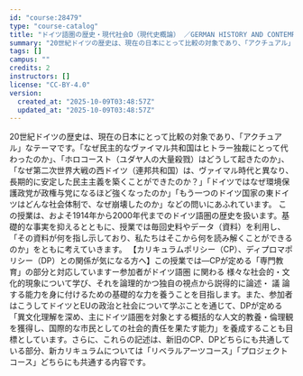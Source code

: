 ```yaml
---
id: "course:28479"
type: "course-catalog"
title: "ドイツ語圏の歴史・現代社会D（現代史概論） ／GERMAN HISTORY AND CONTEMPORARY SOCIETY D"
summary: "20世紀ドイツの歴史は、現在の日本にとって比較の対象であり、「アクチュアル」なテーマです。「なぜ民主的なヴァイマル共和国はヒトラー独裁にとって代わったのか」、「ホロコースト（ユダヤ人の大量殺戮）はどうして起きたのか」、「なぜ第二次世界大戦の…"
tags: []
campus: ""
credits: 2
instructors: []
license: "CC-BY-4.0"
version:
  created_at: "2025-10-09T03:48:57Z"
  updated_at: "2025-10-09T03:48:57Z"
---
```

20世紀ドイツの歴史は、現在の日本にとって比較の対象であり、「アクチュアル」なテーマです。「なぜ民主的なヴァイマル共和国はヒトラー独裁にとって代わったのか」、「ホロコースト（ユダヤ人の大量殺戮）はどうして起きたのか」、「なぜ第二次世界大戦の西ドイツ（連邦共和国）は、ヴァイマル時代と異なり、長期的に安定した民主主義を築くことができたのか？」「ドイツではなぜ環境保護政党が政権与党になるほど強くなったのか」「もう一つのドイツ国家の東ドイツはどんな社会体制で、なぜ崩壊したのか」などの問いにあふれています。 この授業は、およそ1914年から2000年代までのドイツ語圏の歴史を扱います。基礎的な事実を抑えるとともに、授業では毎回史料やデータ（資料）を利用し、「その資料が何を指し示しており、私たちはそこから何を読み解くことができるのか」をともに考えていきます。 【カリキュラムポリシー（CP）、ディプロマポリシー（DP）との関係が気になる方へ】この授業では―CPが定める「専門教育」の部分と対応していますー参加者がドイツ語圏 に関わる 様々な社会的・文化的現象について学び、それを論理的かつ独自の視点から説得的に論述・ 議 論する能力を身に付けるための基礎的な力を養うことを目指します。また、参加者はこうしてドイツとEUの政治と社会について学ぶことを通じて、DPが定める「異文化理解を深め、主にドイツ語圏を対象とする概括的な人文的教養・倫理観を獲得し、国際的な市民としての社会的責任を果たす能力」を養成することも目標としています。さらに、これらの記述は、新旧のCP、DPどちらにも共通している部分、新カリキュラムについては「リベラルアーツコース」「プロジェクトコース」どちらにも共通する内容です。
